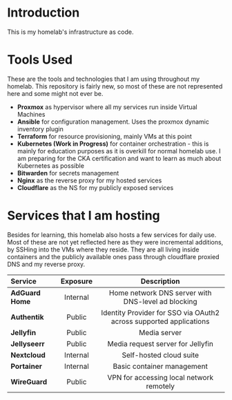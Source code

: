 # Introduction

This is my homelab's infrastructure as code.

# Tools Used
These are the tools and technologies that I am using throughout my homelab. This repository is fairly new, so most of these are not represented here and some might not ever be.
- **Proxmox** as hypervisor where all my services run inside Virtual Machines
- **Ansible** for configuration management. Uses the proxmox dynamic inventory plugin
- **Terraform** for resource provisioning, mainly VMs at this point
- **Kubernetes (Work in Progress)** for container orchestration - this is mainly for education purposes as it is overkill for normal homelab use. I am preparing for the CKA certification and want to learn as much about Kubernetes as possible
- **Bitwarden** for secrets management
- **Nginx** as the reverse proxy for my hosted services
- **Cloudflare** as the NS for my publicly exposed services 

# Services that I am hosting
Besides for learning, this homelab also hosts a few services for daily use. Most of these are not yet reflected here as they were incremental additions, by SSHing into the VMs where they reside. They are all living inside containers and the publicly available ones pass through cloudflare proxied DNS and my reverse proxy.

| **Service**       | **Exposure** | **Description**                                                     |
|:-------------------|:--------------:|:---------------------------------------------------------------------:|
| **AdGuard Home**  | Internal     | Home network DNS server with DNS-level ad blocking                  |
| **Authentik**     | Public       | Identity Provider for SSO via OAuth2 across supported applications  |
| **Jellyfin**      | Public       | Media server                                                        |
| **Jellyseerr**    | Public       | Media request server for Jellyfin                                   |
| **Nextcloud**     | Internal     | Self-hosted cloud suite                                             |
| **Portainer**     | Internal     | Basic container management                                          |
| **WireGuard**     | Public       | VPN for accessing local network remotely                            |

